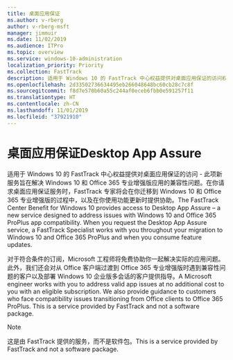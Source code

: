 ```yaml
---
title: 桌面应用保证
ms.author: v-rberg
author: v-rberg-msft
manager: jimmuir
ms.date: 11/02/2019
ms.audience: ITPro
ms.topic: overview
ms.service: windows-10-administration
localization_priority: Priority
ms.collection: FastTrack
description: 适用于 Windows 10 的 FastTrack 中心权益提供对桌面应用保证的访问权限。桌面应用保证这项服务旨在解决 Windows 10 和 Office 365 专业增强版应用兼容性问题。
ms.openlocfilehash: 2d33502736634495eb266048648bc60cb28c7c8f
ms.sourcegitcommit: f8d7e570b60a55c244af0eceb6fbb0e591257f11
ms.translationtype: HT
ms.contentlocale: zh-CN
ms.lasthandoff: 11/01/2019
ms.locfileid: "37921910"
---
```

# <a name="desktop-app-assure"></a><span data-ttu-id="3bc3a-103">桌面应用保证</span><span class="sxs-lookup"><span data-stu-id="3bc3a-103">Desktop App Assure</span></span>

<span data-ttu-id="3bc3a-p101">适用于 Windows 10 的 FastTrack 中心权益提供对桌面应用保证的访问 - 此项新服务旨在解决 Windows 10 和 Office 365 专业增强版应用的兼容性问题。在你请求桌面应用保证服务时，FastTrack 专家将会在你迁移到 Windows 10 和 Office 365 专业增强版的过程中，以及在你使用功能更新时提供协助。</span><span class="sxs-lookup"><span data-stu-id="3bc3a-p101">The FastTrack Center Benefit for Windows 10 provides access to Desktop App Assure – a new service designed to address issues with Windows 10 and Office 365 ProPlus app compatibility. When you request the Desktop App Assure service, a FastTrack Specialist works with you throughout your migration to Windows 10 and Office 365 ProPlus and when you consume feature updates.</span></span> 

<span data-ttu-id="3bc3a-p102">对于符合条件的订阅，Microsoft 工程师将免费协助你一起解决实际的应用问题。此外，我们还会对从 Office 客户端过渡到 Office 365 专业增强版时遇到兼容性问题的客户以及部署 Windows 10 企业版多会话的客户提供指导。</span><span class="sxs-lookup"><span data-stu-id="3bc3a-p102">A Microsoft engineer works with you to address valid app issues at no additional cost to you with an eligible subscription. We also provide guidance to customers who face compatibility issues transitioning from Office clients to Office 365 ProPlus. This is a service provided by FastTrack and not a software package.</span></span> 

  > [!NOTE]
> <span data-ttu-id="3bc3a-108">这是由 FastTrack 提供的服务，而不是软件包。</span><span class="sxs-lookup"><span data-stu-id="3bc3a-108">This is a service provided by FastTrack and not a software package.</span></span>

    

 
